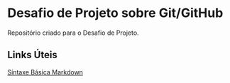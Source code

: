 # Desafio de Projeto sobre Git/GitHub
Repositório criado para o Desafio de Projeto.

## Links Úteis
[Síntaxe Básica Markdown](https://www.markdownguide.org/basic-syntax/)
